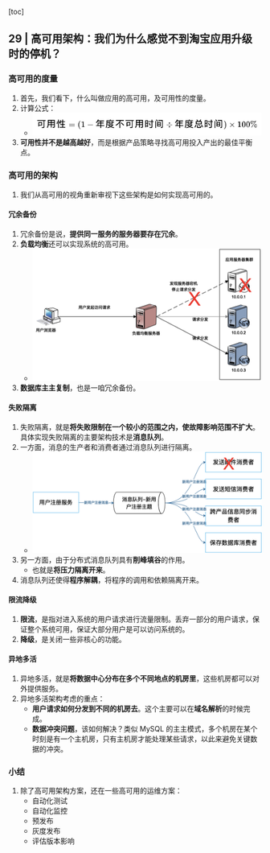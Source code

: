 [toc]

## 29 | 高可用架构：我们为什么感觉不到淘宝应用升级时的停机？

### 高可用的度量

1.  首先，我们看下，什么叫做应用的高可用，及可用性的度量。
2.  计算公式：
    -   ![img](imgs/3868f02123df73e2faf6405f121836d1.png)
3.  **可用性并不是越高越好**，而是根据产品策略寻找高可用投入产出的最佳平衡点。

### 高可用的架构

1.  我们从高可用的视角重新审视下这些架构是如何实现高可用的。

#### 冗余备份

1.  冗余备份是说，**提供同一服务的服务器要存在冗余**。
2.  **负载均衡**还可以实现系统的高可用。
    -   ![img](imgs/76ff8741ebbb4d4e6211eae59f6e1d45.png)
3.  **数据库主主复制**，也是一咱冗余备份。

#### 失败隔离

1.  失败隔离，就是**将失败限制在一个较小的范围之内，使故障影响范围不扩大**。具体实现失败隔离的主要架构技术是**消息队列**。
2.  一方面，消息的生产者和消费者通过消息队列进行隔离。
    -   ![img](imgs/97b1ffdb295ea3cbfa453794e0e0e5e0.png)
3.  另一方面，由于分布式消息队列具有**削峰填谷**的作用。
    -   也就是**将压力隔离开来**。
4.  消息队列还使得**程序解耦**，将程序的调用和依赖隔离开来。

#### 限流降级

1.  **限流**，是指对进入系统的用户请求进行流量限制。丢弃一部分的用户请求，保证整个系统可用，保证大部分用户是可以访问系统的。
2.  **降级**，是关闭一些非核心的功能。

#### 异地多活

1.  异地多活，就是**将数据中心分布在多个不同地点的机房里**，这些机房都可以对外提供服务。
2.  异地多活架构考虑的重点：
    -   **用户请求如何分发到不同的机房去**。这个主要可以在**域名解析**的时候完成。
    -   **数据冲突问题**，该如何解决？类似 MySQL 的主主模式，多个机房在某个时刻是有一个主机房，只有主机房才能处理某些请求，以此来避免关键数据的冲突。

### 小结

1.  除了高可用架构方案，还在一些高可用的运维方案：
    -   自动化测试
    -   自动化监控
    -   预发布
    -   灰度发布
    -   评估版本影响

